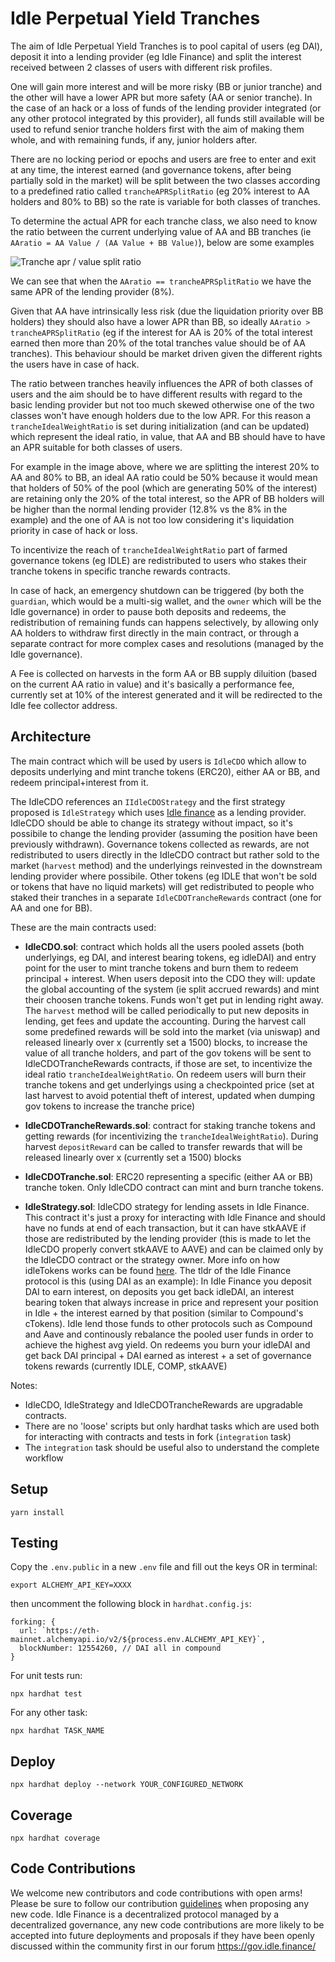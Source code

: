 # Idle Perpetual Yield Tranches
The aim of Idle Perpetual Yield Tranches is to pool capital of users (eg DAI), deposit it into a lending provider (eg Idle Finance) and split the interest received between 2 classes of users with different risk profiles.

One will gain more interest and will be more risky (BB or junior tranche) and the other will have a lower APR but more safety (AA or senior tranche). In the case of an hack or a loss of funds of the lending provider integrated (or any other protocol integrated by this provider), all funds still available will be used to refund senior tranche holders first with the aim of making them whole, and with remaining funds, if any, junior holders after.

There are no locking period or epochs and users are free to enter and exit at any time, the interest earned (and governance tokens, after being partially sold in the market) will be split between the two classes according to a predefined ratio called `trancheAPRSplitRatio` (eg 20% interest to AA holders and 80% to BB) so the rate is variable for both classes of tranches.

To determine the actual APR for each tranche class, we also need to know the ratio between the current underlying value of AA and BB tranches (ie `AAratio = AA Value / (AA Value + BB Value)`), below are some examples

![Tranche apr / value split ratio](tranches.png)

We can see that when the `AAratio == trancheAPRSplitRatio` we have the same APR of the lending provider (8%).

Given that AA have intrinsically less risk (due the liquidation priority over BB holders) they should also have a lower APR than BB, so ideally `AAratio > trancheAPRSplitRatio` (eg if the interest for AA is 20% of the total interest earned then more than 20% of the total tranches value should be of AA tranches). This behaviour should be market driven given the different rights the users have in case of hack.

The ratio between tranches heavily influences the APR of both classes of users and the aim should be to have different results with regard to the basic lending provider but not too much skewed otherwise one of the two classes won't have enough holders due to the low APR. For this reason a `trancheIdealWeightRatio` is set during initialization (and can be updated) which represent the ideal ratio, in value, that AA and BB should have to have an APR suitable for both classes of users.

For example in the image above, where we are splitting the interest 20% to AA and 80% to BB, an ideal AA ratio could be 50% because it would mean that holders of 50% of the pool (which are generating 50% of the interest) are retaining only the 20% of the total interest, so the APR of BB holders will be higher than the normal lending provider (12.8% vs the 8% in the example) and the one of AA is not too low considering it's liquidation priority in case of hack or loss.

To incentivize the reach of `trancheIdealWeightRatio` part of farmed governance tokens (eg IDLE) are redistributed to users who stakes their tranche tokens in specific tranche rewards contracts.

In case of hack, an emergency shutdown can be triggered (by both the `guardian`, which would be a multi-sig wallet, and the `owner` which will be the Idle governance) in order to pause both deposits and redeems, the redistribution of remaining funds can happens selectively, by allowing only AA holders to withdraw first directly in the main contract, or through a separate contract for more complex cases and resolutions (managed by the Idle governance).

A Fee is collected on harvests in the form AA or BB supply diluition (based on the current AA ratio in value) and it's basically a performance fee, currently set at 10% of the interest generated and it will be redirected to the Idle fee collector address.

## Architecture
The main contract which will be used by users is `IdleCDO` which allow to deposits underlying and mint tranche tokens (ERC20), either AA or BB, and redeem principal+interest from it.

The IdleCDO references an `IIdleCDOStrategy` and the first strategy proposed is `IdleStrategy` which uses [Idle finance](http://idle.finance/) as a lending provider. IdleCDO should be able to change its strategy without impact, so it's possibile to change the lending provider (assuming the position have been previously withdrawn). Governance tokens collected as rewards, are not redistributed to users directly in the IdleCDO contract but rather sold to the market (`harvest` method) and the underlyings reinvested in the downstream lending provider where possibile. Other tokens (eg IDLE that won't be sold or tokens that have no liquid markets) will get redistributed to people who staked their tranches in a separate `IdleCDOTrancheRewards` contract (one for AA and one for BB).

These are the main contracts used:

- **IdleCDO.sol**: contract which holds all the users pooled assets (both underlyings, eg DAI, and interest bearing tokens, eg idleDAI) and entry point for the user to mint tranche tokens and burn them to redeem principal + interest.
When users deposit into the CDO they will: update the global accounting of the system (ie split accrued rewards) and mint their choosen tranche tokens. Funds won't get put in lending right away. The `harvest` method will be called periodically to put new deposits in lending, get fees and update the accounting. During the harvest call some predefined rewards will be sold into the market (via uniswap) and released linearly over x (currently set a 1500) blocks, to increase the value of all tranche holders, and part of the gov tokens will be sent to IdleCDOTrancheRewards contracts, if those are set, to incentivize the ideal ratio `trancheIdealWeightRatio`. On redeem users will burn their tranche tokens and get underlyings using a checkpointed price (set at last harvest to avoid potential theft of interest, updated when dumping gov tokens to increase the tranche price)

- **IdleCDOTrancheRewards.sol**: contract for staking tranche tokens and getting rewards (for incentivizing the `trancheIdealWeightRatio`). During harvest `depositReward` can be called to transfer rewards that will be released linearly over x (currently set a 1500) blocks
- **IdleCDOTranche.sol**: ERC20 representing a specific (either AA or BB) tranche token. Only IdleCDO contract can mint and burn tranche tokens.
- **IdleStrategy.sol**: IdleCDO strategy for lending assets in Idle Finance. This contract it's just a proxy for interacting with Idle Finance and should have no funds at end of each transaction, but it can have stkAAVE if those are redistributed by the lending provider (this is made to let the IdleCDO properly convert stkAAVE to AAVE) and can be claimed only by the IdleCDO contract or the strategy owner. More info on how idleTokens works can be found [here](https://developers.idle.finance). The tldr of the Idle Finance protocol is this (using DAI as an example):
In Idle Finance you deposit DAI to earn interest, on deposits you get back idleDAI, an interest bearing token that always increase in price and represent your position in Idle + the interest earned by that position (similar to Compound's cTokens). Idle lend those funds to other protocols such as Compound and Aave and continously rebalance the pooled user funds in order to achieve the highest avg yield. On redeems you burn your idleDAI and get back DAI principal + DAI earned as interest + a set of governance tokens rewards (currently IDLE, COMP, stkAAVE)

Notes:
- IdleCDO, IdleStrategy and IdleCDOTrancheRewards are upgradable contracts.
- There are no 'loose' scripts but only hardhat tasks which are used both for interacting with contracts and tests in fork (`integration` task)
- The `integration` task should be useful also to understand the complete workflow

## Setup

```
yarn install
```

## Testing

Copy the `.env.public` in a new `.env` file and fill out the keys OR in terminal:

```
export ALCHEMY_API_KEY=XXXX
```

then uncomment the following block in `hardhat.config.js`:

```
forking: {
  url: `https://eth-mainnet.alchemyapi.io/v2/${process.env.ALCHEMY_API_KEY}`,
  blockNumber: 12554260, // DAI all in compound
}
```

For unit tests run:
```
npx hardhat test
```

For any other task:
```
npx hardhat TASK_NAME
```

## Deploy

```
npx hardhat deploy --network YOUR_CONFIGURED_NETWORK
```

## Coverage

```
npx hardhat coverage
```

## Code Contributions
We welcome new contributors and code contributions with open arms! Please be sure to follow our contribution [guidelines](https://github.com/Idle-Labs/idle-tranches/blob/master/CONTRIBUTING.md) when proposing any new code. Idle Finance is a
decentralized protocol managed by a decentralized governance, any new code contributions are more likely to be accepted into future deployments and proposals if they have been openly discussed within the community first in our forum https://gov.idle.finance/
